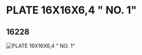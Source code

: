 # PLATE 16X16X6,4 " NO. 1"
## 16228
![PLATE 16X16X6,4 " NO. 1"](https://lc-www-live-s.legocdn.com/media/bricks/5/2/6057715.jpg)